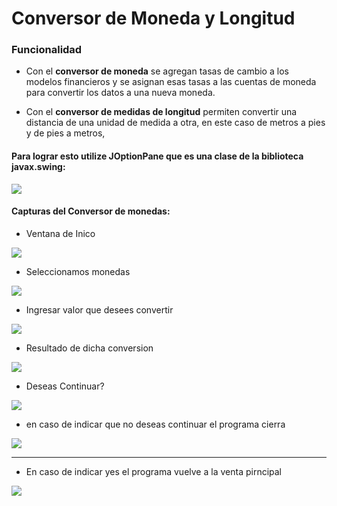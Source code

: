  # Conversor de Moneda y Longitud

### Funcionalidad
- Con el **conversor de moneda** se agregan tasas de cambio a los modelos financieros y se asignan esas tasas a las cuentas de moneda para convertir los datos a una nueva moneda.

- Con el **conversor  de medidas de longitud** permiten convertir una distancia de una unidad de medida a otra, en este caso de metros a pies y de pies a metros,

####  Para lograr esto utilize JOptionPane que es una clase de la biblioteca javax.swing:
![](https://i.postimg.cc/vmxVHGT8/importamos-la-libreria.png)

#### Capturas del Conversor de monedas:

- Ventana de Inico
  
![](https://i.postimg.cc/PJQ63Wn7/ventana-de-inicio.png)

- Seleccionamos monedas
  
![](https://i.postimg.cc/YSLdKKwY/selecionando-moneda.png)

- Ingresar valor que desees convertir
  
![](https://i.postimg.cc/VNtWZqjF/ingresar-valor.png)

- Resultado de dicha conversion
  
![](https://i.postimg.cc/CMckNP3g/resultado.png)

- Deseas Continuar?
  
![](https://i.postimg.cc/yxxJtKMz/preguntamos-si-desea-continuar.png)

- en caso de indicar que no deseas continuar el programa cierra
  
![](https://i.postimg.cc/qvVRX2vr/si-decimos-que-no.png)

------------

- En caso de indicar yes el programa vuelve a la venta pirncipal
  
![](https://i.postimg.cc/JzYRYJ1t/Conversor-de-longitud.png)
